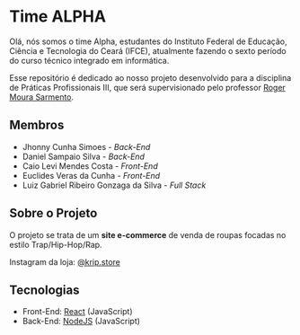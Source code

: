 # Time ALPHA

Olá, nós somos o time Alpha, estudantes do Instituto Federal de Educação, Ciência e Tecnologia do Ceará (IFCE), atualmente fazendo o sexto período do curso técnico integrado em informática.

Esse repositório é dedicado ao nosso projeto desenvolvido para a disciplina de Práticas Profissionais III, que será supervisionado pelo professor [Roger Moura Sarmento](https://github.com/rogermsarmento).

## Membros

- Jhonny Cunha Simoes - *Back-End*
- Daniel Sampaio Silva - *Back-End*
- Caio Levi Mendes Costa - *Front-End*
- Euclides Veras da Cunha - *Front-End*
- Luiz Gabriel Ribeiro Gonzaga da Silva - *Full Stack*

## Sobre o Projeto

O projeto se trata de um **site e-commerce** de venda de roupas focadas no estilo Trap/Hip-Hop/Rap.

Instagram da loja: [@krip.store](https://www.instagram.com/krip.store/)

## Tecnologias

- Front-End: [React](https://pt-br.reactjs.org/) (JavaScript)
- Back-End: [NodeJS](https://nodejs.org/en/) (JavaScript)
